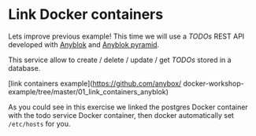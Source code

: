 # Link Docker containers

Lets improve previous example! This time we will use a *TODOs* REST API
developed with [Anyblok](http://docs.anyblok.org/default
"Anyblok documentation") and [Anyblok pyramid](
http://docs.pyramid.anyblok.org/default "Anyblok pyramid documentation").

This service allow to create / delete / update / get *TODOs* stored in a
database.

[link containers example](https://github.com/anybox/
docker-workshop-example/tree/master/01_link_containers_anyblok)

As you could see in this exercise we linked the postgres Docker container
with the todo service Docker container, then docker automatically set
``/etc/hosts`` for you.